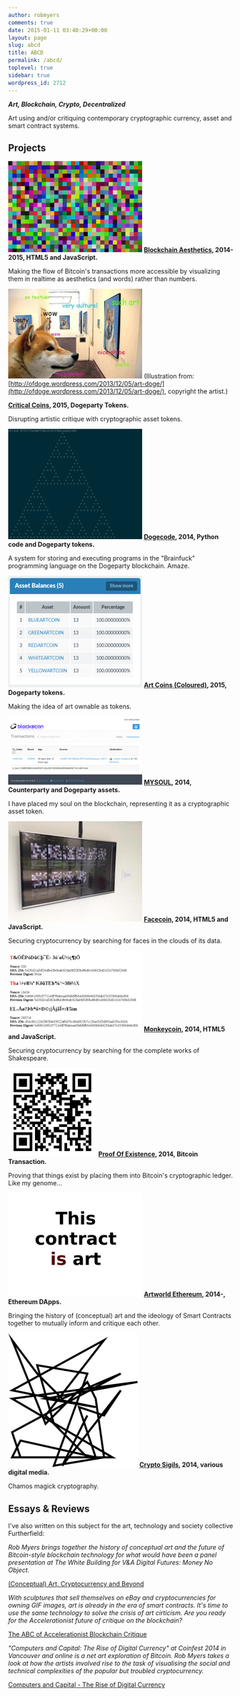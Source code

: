 ```yaml
---
author: robmyers
comments: true
date: 2015-01-11 03:40:29+00:00
layout: page
slug: abcd
title: ABCD
permalink: /abcd/
toplevel: true
sidebar: true
wordpress_id: 2712
---
```


_**Art, Blockchain, Crypto, Decentralized**_

Art using and/or critiquing contemporary cryptographic currency, asset and smart contract systems.


## Projects


![squares](/assets/2014/11/squares-300x204.png)
**[Blockchain Aesthetics](/blockchain-aesthetics/), 2014-2015, HTML5 and JavaScript.**

Making the flow of Bitcoin's transactions more accessible by visualizing them in realtime as aesthetics (and words) rather than numbers.



![dogeart](/assets/2015/01/dogeart-300x201.jpg)
(Illustration from: [http://ofdoge.wordpress.com/2013/12/05/art-doge/](http://ofdoge.wordpress.com/2013/12/05/art-doge/), copyright the artist.)

**[Critical Coins](/critical-coins/), 2015, Dogeparty Tokens.**

Disrupting artistic critique with cryptographic asset tokens.



![sierpinski](/assets/2015/01/sierpinski-300x247.png)
**[Dogecode](/dogecode/), 2014, Python code and Dogeparty tokens.**

A system for storing and executing programs in the "Brainfuck" programming language on the Dogeparty blockchain. Amaze.



![colourcoinbalances](/assets/2015/01/colourcoinbalances-300x250.png)
**[Art Coins (Coloured)](/art-coins-coloured/), 2015, Dogeparty tokens.**

Making the idea of art ownable as tokens.



![mysoul](/assets/2015/01/mysoul-300x153.png)
**[MYSOUL](/my-soul/), 2014, Counterparty and Dogeparty assets.**

I have placed my soul on the blockchain, representing it as a cryptographic asset token.



![Facecoin installed at The New Sublime](/assets/2014/09/facecoin-new-sublime-300x225.jpg)
**[Facecoin](/facecoin/), 2014, HTML5 and JavaScript.**

Securing cryptocurrency by searching for faces in the clouds of its data.



![monkeycoin](/assets/2014/05/monkeycoin-300x181.png)
**[Monkeycoin](/monkeycoin/), 2014, HTML5 and JavaScript.**

Securing cryptocurrency by searching for the complete works of Shakespeare.



![Genome Bitcoin Address](/assets/2014/02/genome.png)
**[Proof Of Existence](/proof-of-existence/), 2014, Bitcoin Transaction.**

Proving that things exist by placing them into Bitcoin's cryptographic ledger. Like my genome...



![is1](/assets/2014/07/is1-300x232.png)
**[Artworld Ethereum](/artworld-ethereum/), 2014-, Ethereum DApps.**

Bringing the history of (conceptual) art and the ideology of Smart Contracts together to mutually inform and critique each other.


[![sigil](/assets/2014/02/sigil-290x300.png)](/assets/2014/02/sigil.png)
**[Crypto Sigils](2014/02/07/crypto-sigils/), 2014, various digital media.**

Chamos magick cryptography.


## Essays & Reviews


I've also written on this subject for the art, technology and society collective Furtherfield:


_Rob Myers brings together the history of conceptual art and the future of Bitcoin-style blockchain technology for what would have been a panel presentation at The White Building for V&A Digital Futures: Money No Object._


[(Conceptual) Art, Cryptocurrency and Beyond](http://www.furtherfield.org/features/conceptual-art-cryptocurrency-and-beyond)


_With sculptures that sell themselves on eBay and cryptocurrencies for owning GIF images, art is already in the era of smart contracts. It's time to use the same technology to solve the crisis of art cirticism. Are you ready for the Accelerationist future of critique on the blockchain?_


[The ABC of Accelerationist Blockchain Critique](http://furtherfield.org/features/abc-accelerationist-blockchain-critique)


_"Computers and Capital: The Rise of Digital Currency" at Coinfest 2014 in Vancouver and online is a net art exploration of Bitcoin. Rob Myers takes a look at how the artists involved rise to the task of visualising the social and technical complexities of the popular but troubled cryptocurrency._


[Computers and Capital - The Rise of Digital Currency](http://www.furtherfield.org/features/reviews/computers-and-capital-rise-digital-currency)

